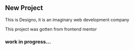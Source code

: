 ## New Project

This is Designo, it is an imaginary web development company

This project was gotten from frontend mentor

### work in progress...
